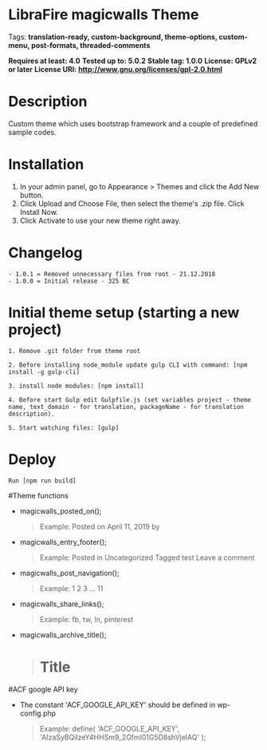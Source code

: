 # LibraFire magicwalls Theme

Tags: **translation-ready, custom-background, theme-options, custom-menu, post-formats, threaded-comments**

**Requires at least: 4.0**
**Tested up to: 5.0.2**
**Stable tag: 1.0.0**
**License: GPLv2 or later**
**License URI: http://www.gnu.org/licenses/gpl-2.0.html**

# Description

Custom theme which uses bootstrap framework and a couple of predefined sample codes.

# Installation
	
1. In your admin panel, go to Appearance > Themes and click the Add New button.
2. Click Upload and Choose File, then select the theme's .zip file. Click Install Now.
3. Click Activate to use your new theme right away.

# Changelog

    - 1.0.1 = Removed unnecessary files from root - 21.12.2018
    - 1.0.0 = Initial release - 325 BC

# Initial theme setup (starting a new project)

    1. Remove .git folder from theme root

    2. Before installing node_module update gulp CLI with command: [npm install -g gulp-cli]

    3. install node modules: [npm install]

    4. Before start Gulp edit Gulpfile.js (set variables project - theme name, text_domain - for translation, packageName - for translation description).

    5. Start watching files: [gulp]

# Deploy

    Run [npm run build]

#Theme functions
- magicwalls_posted_on();
    > Example: Posted on April 11, 2019 by 
- magicwalls_entry_footer();
    > Example: Posted in Uncategorized Tagged test Leave a comment
- magicwalls_post_navigation();
    > Example: 1 2 3 … 11 
- magicwalls_share_links();
    > Example: fb, tw, ln, pinterest
- magicwalls_archive_title();
    > <h1 class='page-title'>Title</h1>

#ACF google API key
- The constant 'ACF_GOOGLE_API_KEY' should be defined in wp-config.php
    > Example: define( 'ACF_GOOGLE_API_KEY', 'AIzaSyBQilzeY4HHSm9_2Gfml01G5D8shVjelAQ' );